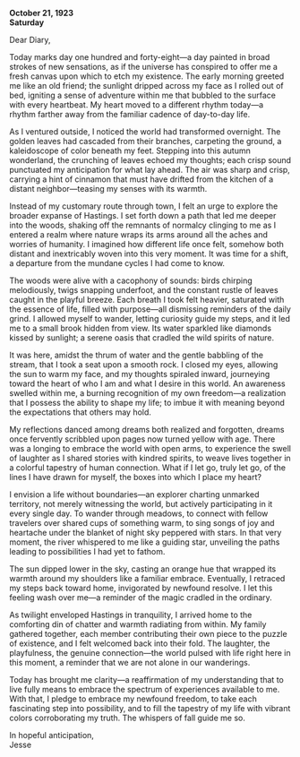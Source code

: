 
**October 21, 1923**  
**Saturday**

Dear Diary,

Today marks day one hundred and forty-eight—a day painted in broad strokes of new sensations, as if the universe has conspired to offer me a fresh canvas upon which to etch my existence. The early morning greeted me like an old friend; the sunlight dripped across my face as I rolled out of bed, igniting a sense of adventure within me that bubbled to the surface with every heartbeat. My heart moved to a different rhythm today—a rhythm farther away from the familiar cadence of day-to-day life.

As I ventured outside, I noticed the world had transformed overnight. The golden leaves had cascaded from their branches, carpeting the ground, a kaleidoscope of color beneath my feet. Stepping into this autumn wonderland, the crunching of leaves echoed my thoughts; each crisp sound punctuated my anticipation for what lay ahead. The air was sharp and crisp, carrying a hint of cinnamon that must have drifted from the kitchen of a distant neighbor—teasing my senses with its warmth.

Instead of my customary route through town, I felt an urge to explore the broader expanse of Hastings. I set forth down a path that led me deeper into the woods, shaking off the remnants of normalcy clinging to me as I entered a realm where nature wraps its arms around all the aches and worries of humanity. I imagined how different life once felt, somehow both distant and inextricably woven into this very moment. It was time for a shift, a departure from the mundane cycles I had come to know.

The woods were alive with a cacophony of sounds: birds chirping melodiously, twigs snapping underfoot, and the constant rustle of leaves caught in the playful breeze. Each breath I took felt heavier, saturated with the essence of life, filled with purpose—all dismissing reminders of the daily grind. I allowed myself to wander, letting curiosity guide my steps, and it led me to a small brook hidden from view. Its water sparkled like diamonds kissed by sunlight; a serene oasis that cradled the wild spirits of nature.

It was here, amidst the thrum of water and the gentle babbling of the stream, that I took a seat upon a smooth rock. I closed my eyes, allowing the sun to warm my face, and my thoughts spiraled inward, journeying toward the heart of who I am and what I desire in this world. An awareness swelled within me, a burning recognition of my own freedom—a realization that I possess the ability to shape my life; to imbue it with meaning beyond the expectations that others may hold.

My reflections danced among dreams both realized and forgotten, dreams once fervently scribbled upon pages now turned yellow with age. There was a longing to embrace the world with open arms, to experience the swell of laughter as I shared stories with kindred spirits, to weave lives together in a colorful tapestry of human connection. What if I let go, truly let go, of the lines I have drawn for myself, the boxes into which I place my heart? 

I envision a life without boundaries—an explorer charting unmarked territory, not merely witnessing the world, but actively participating in it every single day. To wander through meadows, to connect with fellow travelers over shared cups of something warm, to sing songs of joy and heartache under the blanket of night sky peppered with stars. In that very moment, the river whispered to me like a guiding star, unveiling the paths leading to possibilities I had yet to fathom.

The sun dipped lower in the sky, casting an orange hue that wrapped its warmth around my shoulders like a familiar embrace. Eventually, I retraced my steps back toward home, invigorated by newfound resolve. I let this feeling wash over me—a reminder of the magic cradled in the ordinary.

As twilight enveloped Hastings in tranquility, I arrived home to the comforting din of chatter and warmth radiating from within. My family gathered together, each member contributing their own piece to the puzzle of existence, and I felt welcomed back into their fold. The laughter, the playfulness, the genuine connection—the world pulsed with life right here in this moment, a reminder that we are not alone in our wanderings.

Today has brought me clarity—a reaffirmation of my understanding that to live fully means to embrace the spectrum of experiences available to me. With that, I pledge to embrace my newfound freedom, to take each fascinating step into possibility, and to fill the tapestry of my life with vibrant colors corroborating my truth. The whispers of fall guide me so.

In hopeful anticipation,  
Jesse
